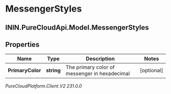 # MessengerStyles

## ININ.PureCloudApi.Model.MessengerStyles

## Properties

|Name | Type | Description | Notes|
|------------ | ------------- | ------------- | -------------|
| **PrimaryColor** | **string** | The primary color of messenger in hexadecimal | [optional] |



_PureCloudPlatform.Client.V2 231.0.0_
